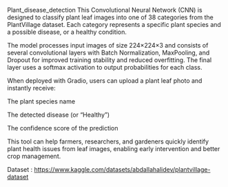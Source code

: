  Plant_disease_detection
This Convolutional Neural Network (CNN) is designed to classify plant leaf images into one of 38 categories from the PlantVillage dataset. Each category represents a specific plant species and a possible disease, or a healthy condition.

The model processes input images of size 224×224×3 and consists of several convolutional layers with Batch Normalization, MaxPooling, and Dropout for improved training stability and reduced overfitting. The final layer uses a softmax activation to output probabilities for each class.

When deployed with Gradio, users can upload a plant leaf photo and instantly receive:

The plant species name

The detected disease (or “Healthy”)

The confidence score of the prediction

This tool can help farmers, researchers, and gardeners quickly identify plant health issues from leaf images, enabling early intervention and better crop management.


Dataset : https://www.kaggle.com/datasets/abdallahalidev/plantvillage-dataset
